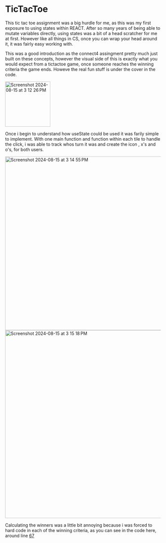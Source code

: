 <h1>TicTacToe</h1>
<p>This tic tac toe assignment was a big hurdle for me, as this was my first exposure to using states within REACT. After so many years of being able to mutate variables directly, using states was a bit of a head scratcher for me at first. However like all things in CS, once you can wrap your head around it, it was fairly easy working with.</p>
<p>This was a good introduction as the connect4 assingment pretty much just built on these concepts, however the visual side of this is exactly what you would expect from a tictactoe game, once someone reaches the winning criteria the game ends. Howeve the real fun stuff is under the cover in the code.</p>
<img width="146" alt="Screenshot 2024-08-15 at 3 12 26 PM" src="https://github.com/user-attachments/assets/7182b12c-73a2-4ab0-b19e-6366b75f4773">
<p>Once i begin to understand how useState could be used it was farily simple to implement. With one main function and function within each tile to handle the click, i was able to track whos turn it was and create the icon , x's and o's, for both users.</p>
<img width="561" alt="Screenshot 2024-08-15 at 3 14 55 PM" src="https://github.com/user-attachments/assets/ee0707bb-defe-46df-9ff8-a6fa6469e563">
<img width="607" alt="Screenshot 2024-08-15 at 3 15 18 PM" src="https://github.com/user-attachments/assets/15decff6-3796-41ec-bc95-cd5ed71ac228">
<p>Calculating the winners was a little bit annoying because i was forced to hard code in each of the winning criteria, as you can see in the code here, around line <a href="src/app.js">67</a></p>
